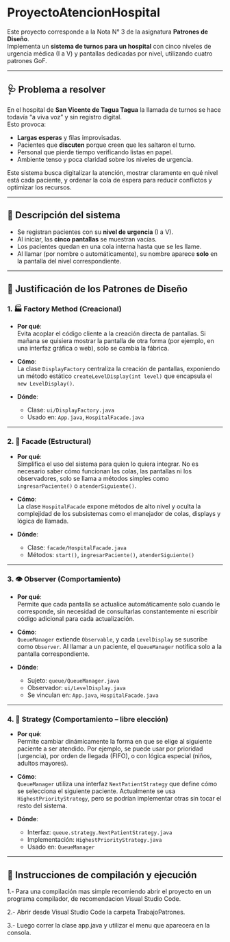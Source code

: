 # ProyectoAtencionHospital

Este proyecto corresponde a la Nota N° 3 de la asignatura **Patrones de Diseño**.  
Implementa un **sistema de turnos para un hospital** con cinco niveles de urgencia médica (I a V) y pantallas dedicadas por nivel, utilizando cuatro patrones GoF.

---

## 🩺 Problema a resolver

En el hospital de **San Vicente de Tagua Tagua** la llamada de turnos se hace todavía “a viva voz” y sin registro digital.  
Esto provoca:

- **Largas esperas** y filas improvisadas.  
- Pacientes que **discuten** porque creen que les saltaron el turno.  
- Personal que pierde tiempo verificando listas en papel.  
- Ambiente tenso y poca claridad sobre los niveles de urgencia.

Este sistema busca digitalizar la atención, mostrar claramente en qué nivel está cada paciente, y ordenar la cola de espera para reducir conflictos y optimizar los recursos.

---

## 🧠 Descripción del sistema

- Se registran pacientes con su **nivel de urgencia** (I a V).  
- Al iniciar, las **cinco pantallas** se muestran vacías.  
- Los pacientes quedan en una cola interna hasta que se les llame.  
- Al llamar (por nombre o automáticamente), su nombre aparece **solo** en la pantalla del nivel correspondiente.  

---

## 🧠 Justificación de los Patrones de Diseño

### 1. 🏭 Factory Method (Creacional)

- **Por qué**:  
  Evita acoplar el código cliente a la creación directa de pantallas. Si mañana se quisiera mostrar la pantalla de otra forma (por ejemplo, en una interfaz gráfica o web), solo se cambia la fábrica.

- **Cómo**:  
  La clase `DisplayFactory` centraliza la creación de pantallas, exponiendo un método estático `createLevelDisplay(int level)` que encapsula el `new LevelDisplay()`.

- **Dónde**:  
  - Clase: `ui/DisplayFactory.java`  
  - Usado en: `App.java`, `HospitalFacade.java`

---

### 2. 🧩 Facade (Estructural)

- **Por qué**:  
  Simplifica el uso del sistema para quien lo quiera integrar. No es necesario saber cómo funcionan las colas, las pantallas ni los observadores, solo se llama a métodos simples como `ingresarPaciente()` o `atenderSiguiente()`.

- **Cómo**:  
  La clase `HospitalFacade` expone métodos de alto nivel y oculta la complejidad de los subsistemas como el manejador de colas, displays y lógica de llamada.

- **Dónde**:  
  - Clase: `facade/HospitalFacade.java`  
  - Métodos: `start()`, `ingresarPaciente()`, `atenderSiguiente()`

---

### 3. 👁️ Observer (Comportamiento)

- **Por qué**:  
  Permite que cada pantalla se actualice automáticamente solo cuando le corresponde, sin necesidad de consultarlas constantemente ni escribir código adicional para cada actualización.

- **Cómo**:  
  `QueueManager` extiende `Observable`, y cada `LevelDisplay` se suscribe como `Observer`. Al llamar a un paciente, el `QueueManager` notifica solo a la pantalla correspondiente.

- **Dónde**:  
  - Sujeto: `queue/QueueManager.java`  
  - Observador: `ui/LevelDisplay.java`  
  - Se vinculan en: `App.java`, `HospitalFacade.java`

---

### 4. 🧠 Strategy (Comportamiento – libre elección)

- **Por qué**:  
  Permite cambiar dinámicamente la forma en que se elige al siguiente paciente a ser atendido. Por ejemplo, se puede usar por prioridad (urgencia), por orden de llegada (FIFO), o con lógica especial (niños, adultos mayores).

- **Cómo**:  
  `QueueManager` utiliza una interfaz `NextPatientStrategy` que define cómo se selecciona el siguiente paciente. Actualmente se usa `HighestPriorityStrategy`, pero se podrían implementar otras sin tocar el resto del sistema.

- **Dónde**:  
  - Interfaz: `queue.strategy.NextPatientStrategy.java`  
  - Implementación: `HighestPriorityStrategy.java`  
  - Usado en: `QueueManager`

---

## 🧪 Instrucciones de compilación y ejecución

1.- Para una compilación mas simple recomiendo abrir el proyecto en un programa compilador, de recomendacion Visual Studio Code.

2.- Abrir desde Visual Studio Code la carpeta TrabajoPatrones.

3.- Luego correr la clase app.java y utilizar el menu que aparecera en la consola.
